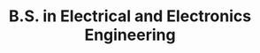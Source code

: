 ---
collection: education
title: "B.S. in Electrical and Electronics Engineering"
university: "Middle East Technical University"
location: "Ankara, Turkey"
permalink: /education/2014-metu
dates: '2014-2018'
gpa: '3.80'
excerpt: "*Highest Academic Performance Award(2018), High Honor(2015,2016,2017,2018)*"
---